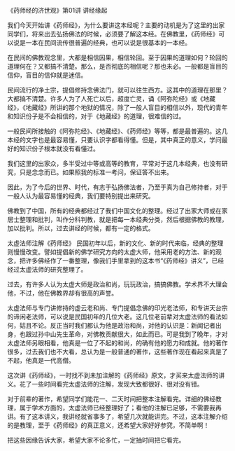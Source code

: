 
《药师经的济世观》第01讲 讲经缘起

我们今天开始讲《药师经》，为什么要讲这本经呢？主要的动机是为了这里的出家同学们，将来出去弘扬佛法的时候，必须要了解这本经。在佛教里，《药师经》可以说是一本在民间流传很普遍的经典，也可以说是很基本的一本经。

在民间的佛教观念里，大都是相信因果，相信轮回。至于因果的道理如何？轮回的道理何在？又都搞不清楚。那么，是否彻底的相信呢？那也未必。一般都是盲目的信仰，盲目的信仰就是迷信。

民间流行的净土宗，提倡修持念佛法门，就可以往生西方。这其中的道理在那里？大都搞不清楚。许多人为了人死亡以后，超度亡灵，诵《阿弥陀经》或《地藏经》，《地藏经》所讲的那个地狱的情况，除了一般人盲目的相信以外，现代的青年和知识份子是不会相信的，对于《地藏经》的道理，很难信的过。

一般民间所接触的《阿弥陀经》、《地藏经》、《药师经》等等，都是最普遍的。这几本经的文字也是最容易懂，只要认识字都看得懂。但是，其中真正的意义，学问最好的知识份子根本就没有看懂过。

我们这里的出家众，多半受过中等或高等的教育，平常对于这几本经典，也没有研究，只是念念而已。如果照我的标准一考问，保证答不出来。

因此，为了今后的世界、时代，有志于弘扬佛法者，乃至于真为自己修持者，对于一般人认为最容易懂的经典，我们要特别提出来研究。

佛教到了中国，所有的经典都经过了我们中国文化的整理。经过了出家大师或在家居士整理和批判，叫作分科判教，就是把每一本经典分类，然后根据佛教的教理，加以批判。所以，过去讲经的时候，都有一定的格式。

太虚法师注解《药师经》
民国初年以后，新的文化、新的时代来临，经典的整理则慢慢改变。譬如提倡新的佛学研究方向的太虚大师，他采用老的方法、新的观念，把许多佛经作了一番整理，像我们手里拿到的这本书“《药师经》讲义”，已经经过太虚法师的研究整理了。

过去，有许多人认为太虚大师是政治和尚，玩玩政治，搞搞佛教。学术界不大理会他，不过，他在佛教界却有很高的声誉。

太虚法师与专门讲修持的虚云老和尚、专门提倡念佛的印光老法师，和专讲天台宗的谛闲老法师，可以说是民国初年的几位大老。这几位老前辈对太虚法师的看法如何，姑且不论。反正当时我们都认为他是政治和尚，对他的认识是：新闻记者出身，也跟过孙中山先生革命，对佛教贡献很大，如此而已。可是我到了晚年，才对太虚法师另眼相看，他真是一位了不起的和尚，的确有他的愿力和成就。他的著作很多，过去我们也不大看，总认为是一般普通的著作，这些著作现在看起来真是了不起，他真是一代高僧。

这次讲《药师经》，一时找不到未加注解的《药师经》原文，才买来太虚法师的讲义。花了一些时间看完太虚法师的注解，发现大致都很好、很对没有错。

对于前辈的著作，希望同学们能花一、二天时间把整本注解看完。详细的佛经教理，属于学术方面的，太虚法师已经整理好了；看他的注解已足够，不需要我再讲。有了这本讲义，我讲经就省事多了，希望几次就能讲完。不过，这本注解介绍的是教理，至于《药师经》的真正意义，还希望大家好好参究，不简单啊！

把这些因缘告诉大家，希望大家不论多忙，一定抽时间把它看完。